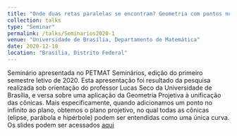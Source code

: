 ```yaml
---
title: "Onde duas retas paralelas se encontram? Geometria com pontos no infinito"
collection: talks
type: "Seminar"
permalink: /talks/Seminarios2020-1
venue: "Universidade de Brasília, Departamento de Matemática"
date: 2020-12-18
location: "Brasília, Distrito Federal"
---
```


Seminário apresentada no PETMAT Seminários, edição do primeiro semestre letivo de 2020. Esta apresentação foi resultado da pesquisa realizada sob orientação do professor Lucas Seco da Universidade de Brasília, e versa sobre uma aplicação da Geometria Projetiva à unificação das cônicas. Mais especificamente, quando adicionamos um ponto no infinito ao plano, obtemos o plano projetivo, no qual todas as cônicas (elipse, parábola e hipérbole) podem  ser entendidas como uma única curva. Os slides podem ser acessados [aqui](http://caiotomas.github.io/files/Seminarios2020-1.pdf)
